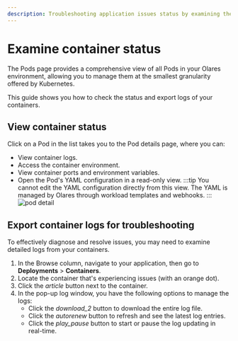 ```yaml
---
description: Troubleshooting application issues status by examining the container staus or exporting logs 
---
```

# Examine container status

The Pods page provides a comprehensive view of all Pods in your Olares environment, allowing you to manage them at the smallest granularity offered by Kubernetes.

This guide shows you how to check the status and export logs of your containers. 

## View container status

Click on a Pod in the list takes you to the Pod details page, where you can:
- View container logs.
- Access the container environment.
- View container ports and environment variables.
- Open the Pod's YAML configuration in a read-only view.
  :::tip
  You cannot edit the YAML configuration directly from this view. The YAML is managed by Olares through workload templates and webhooks.
  :::
![pod detail](/images/how-to/olares/controlhub/pods/02.jpg#bordered)

## Export container logs for troubleshooting

To effectively diagnose and resolve issues, you may need to examine detailed logs from your containers.

1. In the Browse column, navigate to your application, then go to **Deployments** > **Containers**.
2. Locate the container that's experiencing issues (with an orange dot).
3. Click the <i class="material-symbols-outlined">article</i> button next to the container.
4. In the pop-up log window, you have the following options to manage the logs:
   - Click the <i class="material-symbols-outlined">download_2</i> button to download the entire log file.
   - Click the <i class="material-symbols-outlined">autorenew</i> button to refresh and see the latest log entries.
   - Click the <i class="material-symbols-outlined">play_pause</i> button to start or pause the log updating in real-time.
